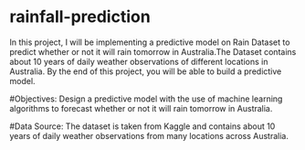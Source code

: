 # rainfall-prediction
In this project, I will be implementing a predictive model on Rain Dataset to predict whether or not it will rain tomorrow in Australia.The Dataset contains about 10 years of daily weather observations of different locations in Australia. By the end of this project, you will be able to build a predictive model.

#Objectives:
Design a predictive model with the use of machine learning algorithms to forecast whether or not it will rain tomorrow in Australia.

#Data Source:
The dataset is taken from Kaggle and contains about 10 years of daily weather observations from many locations across Australia.
